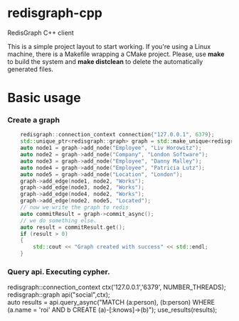 # redisgraph-cpp
RedisGraph C++ client

This is a simple project layout to start working.
If you're using a Linux machine, there is a Makefile wrapping a CMake project.
Please, use __make__ to build the system and __make distclean__ to delete the automatically generated files.
# Basic usage
### Create a graph
```c++
    redisgraph::connection_context connection{"127.0.0.1", 6379};
    std::unique_ptr<redisgraph::graph> graph = std::make_unique<redisgraph::graph>("Collegues", connection);
    auto node1 = graph->add_node("Employee", "Liv Horowitz");
    auto node2 = graph->add_node("Company", "London Software");
    auto node3 = graph->add_node("Employee", "Danny Malley");
    auto node4 = graph->add_node("Employee", "Patricia Lutz");
    auto node5 = graph->add_node("Location", "London");
    graph->add_edge(node1, node2, "Works");
    graph->add_edge(node3, node2, "Works");
    graph->add_edge(node4, node2, "Works");
    graph->add_edge(node2, node5, "Located");
    // now we write the graph to redis
    auto commitResult = graph->commit_async();
    // we do something else.
    auto result = commitResult.get();
    if (result > 0) 
    {
        std::cout << "Graph created with success" << std::endl;
    }
```
### Query api. Executing cypher.
 redisgraph::connection_context ctx('127.0.0.1','6379', NUMBER_THREADS);
 redisgraph::graph api("social",ctx);  
 auto results = api.query_async("MATCH (a:person), (b:person) WHERE (a.name = 'roi' AND b CREATE (a)-[:knows]->(b)");
 use_results(results);

